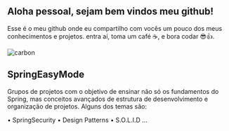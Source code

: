 ## Aloha pessoal, sejam bem vindos meu github!

Esse é o meu github onde eu compartilho com vocês um pouco dos meus conhecimentos e projetos. entra aí, toma um café ☕, e bora codar 😎👍.  

![carbon](https://github.com/user-attachments/assets/667c1546-06f8-4efd-bf01-e9640cb45105)

## SpringEasyMode

Grupos de projetos com o objetivo de ensinar não só os fundamentos do Spring, mas conceitos avançados de estrutura de desenvolvimento e organização de projetos. Alguns dos temas são:

•  SpringSecurity
•  Design Patterns
•  S.O.L.I.D
...
